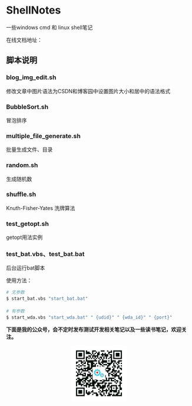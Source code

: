 # ShellNotes
一些windows cmd 和 linux shell笔记

在线文档地址：

## 脚本说明
### blog_img_edit.sh
修改文章中图片语法为CSDN和博客园中设置图片大小和居中的语法格式

### BubbleSort.sh
冒泡排序

### multiple_file_generate.sh
批量生成文件、目录

### random.sh
生成随机数

### shuffle.sh
Knuth-Fisher-Yates 洗牌算法

### test_getopt.sh
getopt用法实例

### test_bat.vbs、test_bat.bat
后台运行bat脚本

使用方法：
```bash
# 无参数
$ start_bat.vbs "start_bat.bat"

# 有参数
$ start_wda.vbs "start_wda.bat" " {udid}" " {wda_id}" " {port}"
```

**下面是我的公众号，会不定时发布测试开发相关笔记以及一些读书笔记，欢迎关注。**
<p align="center">
  <a><img src="img\wechat.png" alt="微信公众号" width="30%" height="30%" ></a>
</p>